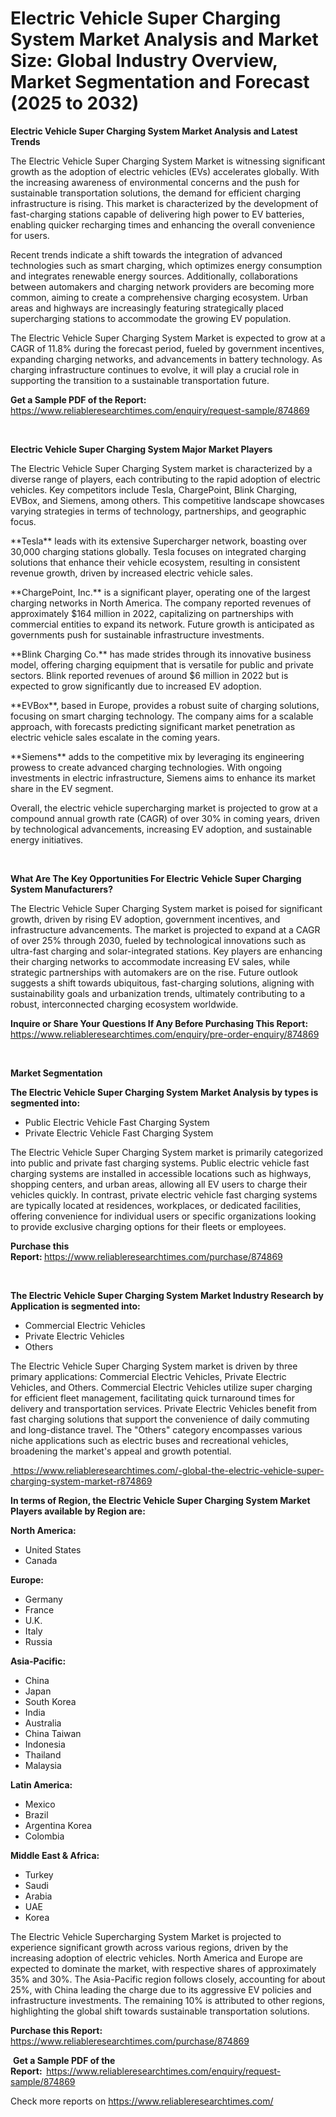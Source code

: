 <p><h1>Electric Vehicle Super Charging System Market Analysis and Market Size: Global Industry Overview, Market Segmentation and Forecast (2025 to 2032)</h1></p><p><strong>Electric Vehicle Super Charging System Market Analysis and Latest Trends</strong></p>
<p><p>The Electric Vehicle Super Charging System Market is witnessing significant growth as the adoption of electric vehicles (EVs) accelerates globally. With the increasing awareness of environmental concerns and the push for sustainable transportation solutions, the demand for efficient charging infrastructure is rising. This market is characterized by the development of fast-charging stations capable of delivering high power to EV batteries, enabling quicker recharging times and enhancing the overall convenience for users.</p><p>Recent trends indicate a shift towards the integration of advanced technologies such as smart charging, which optimizes energy consumption and integrates renewable energy sources. Additionally, collaborations between automakers and charging network providers are becoming more common, aiming to create a comprehensive charging ecosystem. Urban areas and highways are increasingly featuring strategically placed supercharging stations to accommodate the growing EV population.</p><p>The Electric Vehicle Super Charging System Market is expected to grow at a CAGR of 11.8% during the forecast period, fueled by government incentives, expanding charging networks, and advancements in battery technology. As charging infrastructure continues to evolve, it will play a crucial role in supporting the transition to a sustainable transportation future.</p></p>
<p><strong>Get a Sample PDF of the Report:&nbsp;</strong> <a href="https://www.reliableresearchtimes.com/enquiry/request-sample/874869?utm_campaign=3063&utm_medium=2&utm_source=Github&utm_content=ia&utm_term=30032025&utm_id=electric-vehicle-super-charging-system">https://www.reliableresearchtimes.com/enquiry/request-sample/874869</a></p>
<p>&nbsp;</p>
<p><strong>Electric Vehicle Super Charging System Major Market Players</strong></p>
<p><p>The Electric Vehicle Super Charging System market is characterized by a diverse range of players, each contributing to the rapid adoption of electric vehicles. Key competitors include Tesla, ChargePoint, Blink Charging, EVBox, and Siemens, among others. This competitive landscape showcases varying strategies in terms of technology, partnerships, and geographic focus.</p><p>**Tesla** leads with its extensive Supercharger network, boasting over 30,000 charging stations globally. Tesla focuses on integrated charging solutions that enhance their vehicle ecosystem, resulting in consistent revenue growth, driven by increased electric vehicle sales.</p><p>**ChargePoint, Inc.** is a significant player, operating one of the largest charging networks in North America. The company reported revenues of approximately $164 million in 2022, capitalizing on partnerships with commercial entities to expand its network. Future growth is anticipated as governments push for sustainable infrastructure investments.</p><p>**Blink Charging Co.** has made strides through its innovative business model, offering charging equipment that is versatile for public and private sectors. Blink reported revenues of around $6 million in 2022 but is expected to grow significantly due to increased EV adoption.</p><p>**EVBox**, based in Europe, provides a robust suite of charging solutions, focusing on smart charging technology. The company aims for a scalable approach, with forecasts predicting significant market penetration as electric vehicle sales escalate in the coming years.</p><p>**Siemens** adds to the competitive mix by leveraging its engineering prowess to create advanced charging technologies. With ongoing investments in electric infrastructure, Siemens aims to enhance its market share in the EV segment.</p><p>Overall, the electric vehicle supercharging market is projected to grow at a compound annual growth rate (CAGR) of over 30% in coming years, driven by technological advancements, increasing EV adoption, and sustainable energy initiatives.</p></p>
<p>&nbsp;</p>
<p><strong>What Are The Key Opportunities For Electric Vehicle Super Charging System Manufacturers?</strong></p>
<p><p>The Electric Vehicle Super Charging System market is poised for significant growth, driven by rising EV adoption, government incentives, and infrastructure advancements. The market is projected to expand at a CAGR of over 25% through 2030, fueled by technological innovations such as ultra-fast charging and solar-integrated stations. Key players are enhancing their charging networks to accommodate increasing EV sales, while strategic partnerships with automakers are on the rise. Future outlook suggests a shift towards ubiquitous, fast-charging solutions, aligning with sustainability goals and urbanization trends, ultimately contributing to a robust, interconnected charging ecosystem worldwide.</p></p>
<p><strong>Inquire or Share Your Questions If Any Before Purchasing This Report:</strong> <a href="https://www.reliableresearchtimes.com/enquiry/pre-order-enquiry/874869?utm_campaign=3063&utm_medium=2&utm_source=Github&utm_content=ia&utm_term=30032025&utm_id=electric-vehicle-super-charging-system">https://www.reliableresearchtimes.com/enquiry/pre-order-enquiry/874869</a></p>
<p>&nbsp;</p>
<p><strong>Market Segmentation</strong></p>
<p><strong>The Electric Vehicle Super Charging System Market Analysis by types is segmented into:</strong></p>
<p><ul><li>Public Electric Vehicle Fast Charging System</li><li>Private Electric Vehicle Fast Charging System</li></ul></p>
<p><p>The Electric Vehicle Super Charging System market is primarily categorized into public and private fast charging systems. Public electric vehicle fast charging systems are installed in accessible locations such as highways, shopping centers, and urban areas, allowing all EV users to charge their vehicles quickly. In contrast, private electric vehicle fast charging systems are typically located at residences, workplaces, or dedicated facilities, offering convenience for individual users or specific organizations looking to provide exclusive charging options for their fleets or employees.</p></p>
<p><strong>Purchase this Report:&nbsp;</strong><a href="https://www.reliableresearchtimes.com/purchase/874869?utm_campaign=3063&utm_medium=2&utm_source=Github&utm_content=ia&utm_term=30032025&utm_id=electric-vehicle-super-charging-system">https://www.reliableresearchtimes.com/purchase/874869</a></p>
<p>&nbsp;</p>
<p><strong>The Electric Vehicle Super Charging System Market Industry Research by Application is segmented into:</strong></p>
<p><ul><li>Commercial Electric Vehicles</li><li>Private Electric Vehicles</li><li>Others</li></ul></p>
<p><p>The Electric Vehicle Super Charging System market is driven by three primary applications: Commercial Electric Vehicles, Private Electric Vehicles, and Others. Commercial Electric Vehicles utilize super charging for efficient fleet management, facilitating quick turnaround times for delivery and transportation services. Private Electric Vehicles benefit from fast charging solutions that support the convenience of daily commuting and long-distance travel. The "Others" category encompasses various niche applications such as electric buses and recreational vehicles, broadening the market's appeal and growth potential.</p></p>
<p><a href="https://www.reliableresearchtimes.com/-global-the-electric-vehicle-super-charging-system-market-r874869?utm_campaign=3063&utm_medium=2&utm_source=Github&utm_content=ia&utm_term=30032025&utm_id=electric-vehicle-super-charging-system">&nbsp;https://www.reliableresearchtimes.com/-global-the-electric-vehicle-super-charging-system-market-r874869</a></p>
<p><strong>In terms of Region, the Electric Vehicle Super Charging System Market Players available by Region are:</strong></p>
<p>
    <p> <strong> North America: </strong>
        <ul>
            <li>United States</li>
            <li>Canada</li>
        </ul>
        </p> 
    <p> <strong> Europe: </strong>
        <ul>
            <li>Germany</li>
            <li>France</li>
            <li>U.K.</li>
            <li>Italy</li>
            <li>Russia</li>
        </ul>
        </p> 
    <p> <strong> Asia-Pacific: </strong>
        <ul>
            <li>China</li>
            <li>Japan</li>
            <li>South Korea</li>
            <li>India</li>
            <li>Australia</li>
            <li>China Taiwan</li>
            <li>Indonesia</li>
            <li>Thailand</li>
            <li>Malaysia</li>
        </ul>
        </p> 
    <p> <strong> Latin America: </strong>
        <ul>
            <li>Mexico</li>
            <li>Brazil</li>
            <li>Argentina Korea</li>
            <li>Colombia</li>
        </ul>
        </p> 
    <p> <strong> Middle East & Africa: </strong>
        <ul>
            <li>Turkey</li>
            <li>Saudi</li>
            <li>Arabia</li>
            <li>UAE</li>
            <li>Korea</li>
        </ul>
    </p>
    </p>
<p><p>The Electric Vehicle Supercharging System Market is projected to experience significant growth across various regions, driven by the increasing adoption of electric vehicles. North America and Europe are expected to dominate the market, with respective shares of approximately 35% and 30%. The Asia-Pacific region follows closely, accounting for about 25%, with China leading the charge due to its aggressive EV policies and infrastructure investments. The remaining 10% is attributed to other regions, highlighting the global shift towards sustainable transportation solutions.</p></p>
<p><strong>Purchase this Report: </strong><a href="https://www.reliableresearchtimes.com/purchase/874869?utm_campaign=3063&utm_medium=2&utm_source=Github&utm_content=ia&utm_term=30032025&utm_id=electric-vehicle-super-charging-system">https://www.reliableresearchtimes.com/purchase/874869</a></p>
<p>&nbsp;<strong>Get a Sample PDF of the Report:&nbsp;&nbsp;</strong><a href="https://www.reliableresearchtimes.com/enquiry/request-sample/874869?utm_campaign=3063&utm_medium=2&utm_source=Github&utm_content=ia&utm_term=30032025&utm_id=electric-vehicle-super-charging-system">https://www.reliableresearchtimes.com/enquiry/request-sample/874869</a></p>
<p><strong></strong></p>
<p>Check more reports on <a href="https://www.reliableresearchtimes.com/?utm_campaign=3063&utm_medium=2&utm_source=Github&utm_content=ia&utm_term=30032025&utm_id=electric-vehicle-super-charging-system">https://www.reliableresearchtimes.com/</a></p>